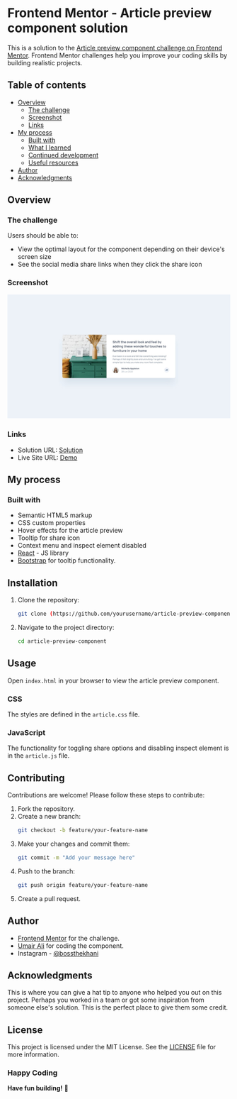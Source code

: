 # Frontend Mentor - Article preview component solution

This is a solution to the [Article preview component challenge on Frontend Mentor](https://www.frontendmentor.io/challenges/article-preview-component-dYBN_pYFT). Frontend Mentor challenges help you improve your coding skills by building realistic projects. 

## Table of contents

- [Overview](#overview)
  - [The challenge](#the-challenge)
  - [Screenshot](#screenshot)
  - [Links](#links)
- [My process](#my-process)
  - [Built with](#built-with)
  - [What I learned](#what-i-learned)
  - [Continued development](#continued-development)
  - [Useful resources](#useful-resources)
- [Author](#author)
- [Acknowledgments](#acknowledgments)


## Overview

### The challenge

Users should be able to:

- View the optimal layout for the component depending on their device's screen size
- See the social media share links when they click the share icon

### Screenshot

![](./design/desktop-design.jpg)

### Links

- Solution URL: [Solution](https://github.com/bossthekhani/artical_preview_component)
- Live Site URL: [Demo](https://artical-preview-component-hazel.vercel.app/)

## My process

### Built with

- Semantic HTML5 markup
- CSS custom properties
- Hover effects for the article preview
- Tooltip for share icon
- Context menu and inspect element disabled
- [React](https://nodejs.org/en) - JS library
- [Bootstrap](https://getbootstrap.com/) for tooltip functionality.

## Installation
1. Clone the repository:
    ```bash
    git clone (https://github.com/yourusername/article-preview-component.git)
    ```
2. Navigate to the project directory:
    ```bash
    cd article-preview-component
    ```

## Usage
Open `index.html` in your browser to view the article preview component.

### CSS
The styles are defined in the `article.css` file.

### JavaScript
The functionality for toggling share options and disabling inspect element is in the `article.js` file.

## Contributing
Contributions are welcome! Please follow these steps to contribute:

1. Fork the repository.
2. Create a new branch:
    ```bash
    git checkout -b feature/your-feature-name
    ```
3. Make your changes and commit them:
    ```bash
    git commit -m "Add your message here"
    ```
4. Push to the branch:
    ```bash
    git push origin feature/your-feature-name
    ```
5. Create a pull request.


## Author

- [Frontend Mentor](https://www.frontendmentor.io) for the challenge.
- [Umair Ali](https://www.frontendmentor.io/profile/bossthekhani) for coding the component.
- Instagram - [@bossthekhani](https://www.instagram.com/bossthekhani)


## Acknowledgments

This is where you can give a hat tip to anyone who helped you out on this project. Perhaps you worked in a team or got some inspiration from someone else's solution. This is the perfect place to give them some credit.

## License
This project is licensed under the MIT License. See the [LICENSE](LICENSE) file for more information.

### Happy Coding
**Have fun building!** 🚀
